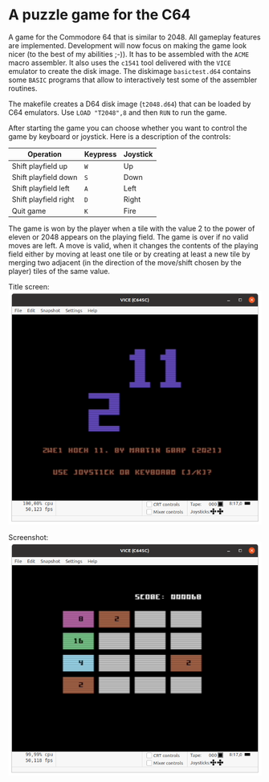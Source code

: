 # A puzzle game for the C64
A game for the Commodore 64 that is similar to 2048. All gameplay features are implemented. 
Development will now focus on making the game look nicer (to the best of my abilities ;-)). 
It has to be assembled with the `ACME` macro assembler. It also uses the `c1541` tool delivered 
with the `VICE` emulator to create the disk image. The diskimage `basictest.d64` contains some 
`BASIC` programs that allow to interactively test some of the assembler routines. 

The makefile creates a D64 disk image (`t2048.d64`) that can be loaded by C64 emulators. Use 
`LOAD "T2048",8` and then `RUN` to run the game.

After starting the game you can choose whether you want to control the game by keyboard or joystick.
Here is a description of the controls:

| Operation | Keypress | Joystick |
|-----------|----------|----------|
| Shift playfield up | `W` | Up |
| Shift playfield down | `S` | Down |
| Shift playfield left | `A` | Left |
| Shift playfield right | `D` | Right |
| Quit game | `K` | Fire |

The game is won by the player when a tile with the value 2 to the power of eleven or 2048 appears on 
the playing field. The game is over if no valid moves are left. A move is valid, when it changes the 
contents of the playing field either by moving at least one tile or by creating at least a new tile by 
merging two adjacent (in the direction of the move/shift chosen by the player) tiles of the same value. 

Title screen:![](/t2048.png?raw=true "Title screen of game")

Screenshot:![](/zwei_hoch_title.png?raw=true "Screenshot of game")